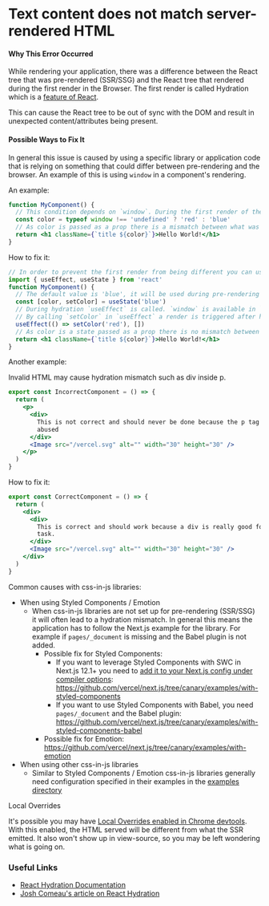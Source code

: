 # Text content does not match server-rendered HTML

#### Why This Error Occurred

While rendering your application, there was a difference between the React tree that was pre-rendered (SSR/SSG) and the React tree that rendered during the first render in the Browser. The first render is called Hydration which is a [feature of React](https://react.dev/reference/react-dom/client/hydrateRoot).

This can cause the React tree to be out of sync with the DOM and result in unexpected content/attributes being present.

#### Possible Ways to Fix It

In general this issue is caused by using a specific library or application code that is relying on something that could differ between pre-rendering and the browser. An example of this is using `window` in a component's rendering.

An example:

```jsx
function MyComponent() {
  // This condition depends on `window`. During the first render of the browser the `color` variable will be different
  const color = typeof window !== 'undefined' ? 'red' : 'blue'
  // As color is passed as a prop there is a mismatch between what was rendered server-side vs what was rendered in the first render
  return <h1 className={`title ${color}`}>Hello World!</h1>
}
```

How to fix it:

```jsx
// In order to prevent the first render from being different you can use `useEffect` which is only executed in the browser and is executed during hydration
import { useEffect, useState } from 'react'
function MyComponent() {
  // The default value is 'blue', it will be used during pre-rendering and the first render in the browser (hydration)
  const [color, setColor] = useState('blue')
  // During hydration `useEffect` is called. `window` is available in `useEffect`. In this case because we know we're in the browser checking for window is not needed. If you need to read something from window that is fine.
  // By calling `setColor` in `useEffect` a render is triggered after hydrating, this causes the "browser specific" value to be available. In this case 'red'.
  useEffect(() => setColor('red'), [])
  // As color is a state passed as a prop there is no mismatch between what was rendered server-side vs what was rendered in the first render. After useEffect runs the color is set to 'red'
  return <h1 className={`title ${color}`}>Hello World!</h1>
}
```

Another example:

Invalid HTML may cause hydration mismatch such as div inside p.

```jsx
export const IncorrectComponent = () => {
  return (
    <p>
      <div>
        This is not correct and should never be done because the p tag has been
        abused
      </div>
      <Image src="/vercel.svg" alt="" width="30" height="30" />
    </p>
  )
}
```

How to fix it:

```jsx
export const CorrectComponent = () => {
  return (
    <div>
      <div>
        This is correct and should work because a div is really good for this
        task.
      </div>
      <Image src="/vercel.svg" alt="" width="30" height="30" />
    </div>
  )
}
```

Common causes with css-in-js libraries:

- When using Styled Components / Emotion
  - When css-in-js libraries are not set up for pre-rendering (SSR/SSG) it will often lead to a hydration mismatch. In general this means the application has to follow the Next.js example for the library. For example if `pages/_document` is missing and the Babel plugin is not added.
    - Possible fix for Styled Components:
      - If you want to leverage Styled Components with SWC in Next.js 12.1+ you need to [add it to your Next.js config under compiler options](https://nextjs.org/docs/advanced-features/compiler#styled-components): https://github.com/vercel/next.js/tree/canary/examples/with-styled-components
      - If you want to use Styled Components with Babel, you need `pages/_document` and the Babel plugin: https://github.com/vercel/next.js/tree/canary/examples/with-styled-components-babel
    - Possible fix for Emotion: https://github.com/vercel/next.js/tree/canary/examples/with-emotion
- When using other css-in-js libraries
  - Similar to Styled Components / Emotion css-in-js libraries generally need configuration specified in their examples in the [examples directory](https://github.com/vercel/next.js/tree/canary/examples)

Local Overrides

It's possible you may have [Local Overrides enabled in Chrome devtools](https://developer.chrome.com/blog/new-in-devtools-65/#overrides). With this enabled, the HTML served will be different from what the SSR emitted. It also won't show up in view-source, so you may be left wondering what is going on.

### Useful Links

- [React Hydration Documentation](https://reactjs.org/docs/react-dom-client.html#hydrateroot)
- [Josh Comeau's article on React Hydration](https://www.joshwcomeau.com/react/the-perils-of-rehydration/)
